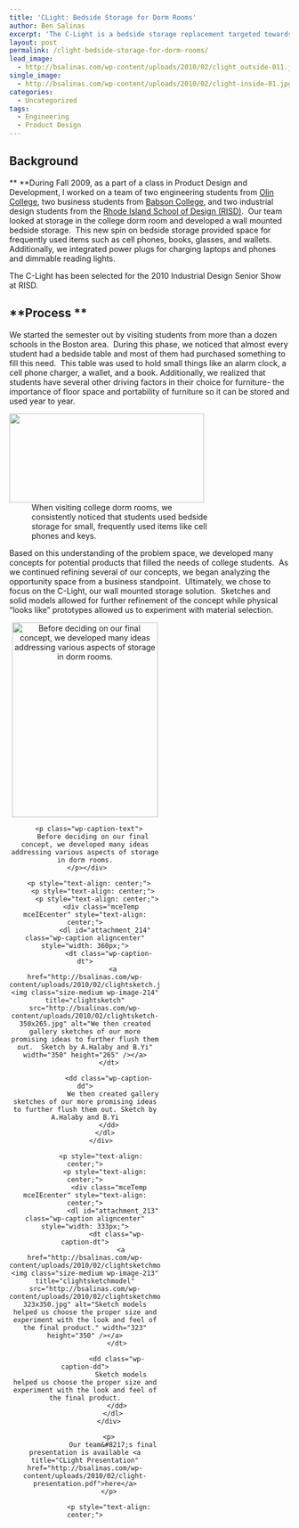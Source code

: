```yaml
---
title: 'CLight: Bedside Storage for Dorm Rooms'
author: Ben Salinas
excerpt: 'The C-Light is a bedside storage replacement targeted towards college students.  The design emerged from the limited space in dorm rooms, the need for students to store furniture over the summer, and the observation that most students purchase a bedside table for the room.  The C-Light was a joint project between students at Olin College, Babson College, and the Rhode Island School of Design.'
layout: post
permalink: /clight-bedside-storage-for-dorm-rooms/
lead_image:
  - http://bsalinas.com/wp-content/uploads/2010/02/clight_outside-011.jpg
single_image:
  - http://bsalinas.com/wp-content/uploads/2010/02/clight-inside-01.jpg
categories:
  - Uncategorized
tags:
  - Engineering
  - Product Design
---
```

## **Background**

** **During Fall 2009, as a part of a class in Product Design and Development, I worked on a team of two engineering students from <a title="Olin College of Engineering" href="http://www.olin.edu" target="_blank">Olin College</a>, two business students from <a title="Babson College" href="http://www.babson.edu" target="_blank">Babson College</a>, and two industrial design students from the <a title="RISD" href="http://www.risd.edu/" target="_blank">Rhode Island School of Design (RISD)</a>.  Our team looked at storage in the college dorm room and developed a wall mounted bedside storage.  This new spin on bedside storage provided space for frequently used items such as cell phones, books, glasses, and wallets.  Additionally, we integrated power plugs for charging laptops and phones and dimmable reading lights.

The C-Light has been selected for the 2010 Industrial Design Senior Show at RISD.

## **Process **

We started the semester out by visiting students from more than a dozen schools in the Boston area.  During this phase, we noticed that almost every student had a bedside table and most of them had purchased something to fill this need.  This table was used to hold small things like an alarm clock, a cell phone charger, a wallet, and a book. Additionally, we realized that students have several other driving factors in their choice for furniture- the importance of floor space and portability of furniture so it can be stored and used year to year.

<div id="attachment_276" style="width: 360px" class="wp-caption aligncenter">
  <a href="http://bsalinas.com/wp-content/uploads/2010/02/clight_rooms1.jpg"><img class="size-medium wp-image-276" title="clight_rooms" src="http://bsalinas.com/wp-content/uploads/2010/02/clight_rooms1-350x160.jpg" alt="" width="350" height="160" /></a></dt> 
  
  <dd class="wp-caption-dd">
    When visiting college dorm rooms, we consistently noticed that students used bedside storage for small, frequently used items like cell phones and keys.
  </dd></dl>
</div>

Based on this understanding of the problem space, we developed many concepts for potential products that filled the needs of college students.  As we continued refining several of our concepts, we began analyzing the opportunity space from a business standpoint.  Ultimately, we chose to focus on the C-Light, our wall mounted storage solution.  Sketches and solid models allowed for further refinement of the concept while physical &#8220;looks like&#8221; prototypes allowed us to experiment with material selection.

<div class="mceTemp mceIEcenter" style="text-align: center;">
  <dl id="attachment_212" class="wp-caption aligncenter" style="width: 272px;">
    <dt class="wp-caption-dt">
      <a href="http://bsalinas.com/wp-content/uploads/2010/02/clightconcepts.jpg"><img class="size-medium wp-image-212" title="clightconcepts" src="http://bsalinas.com/wp-content/uploads/2010/02/clightconcepts-262x350.jpg" alt="Before deciding on our final concept, we developed many ideas addressing various aspects of storage in dorm rooms." width="262" height="350" /></a>
      
      <p class="wp-caption-text">
        Before deciding on our final concept, we developed many ideas addressing various aspects of storage in dorm rooms.
      </p></div> 
      
      <p style="text-align: center;">
        <p style="text-align: center;">
          <p style="text-align: center;">
            <div class="mceTemp mceIEcenter" style="text-align: center;">
              <dl id="attachment_214" class="wp-caption aligncenter" style="width: 360px;">
                <dt class="wp-caption-dt">
                  <a href="http://bsalinas.com/wp-content/uploads/2010/02/clightsketch.jpg"><img class="size-medium wp-image-214" title="clightsketch" src="http://bsalinas.com/wp-content/uploads/2010/02/clightsketch-350x265.jpg" alt="We then created gallery sketches of our more promising ideas to further flush them out.  Sketch by A.Halaby and B.Yi" width="350" height="265" /></a>
                </dt>
                
                <dd class="wp-caption-dd">
                  We then created gallery sketches of our more promising ideas to further flush them out. Sketch by A.Halaby and B.Yi
                </dd>
              </dl>
            </div>
            
            <p style="text-align: center;">
              <p style="text-align: center;">
                <div class="mceTemp mceIEcenter" style="text-align: center;">
                  <dl id="attachment_213" class="wp-caption aligncenter" style="width: 333px;">
                    <dt class="wp-caption-dt">
                      <a href="http://bsalinas.com/wp-content/uploads/2010/02/clightsketchmodel.jpg"><img class="size-medium wp-image-213" title="clightsketchmodel" src="http://bsalinas.com/wp-content/uploads/2010/02/clightsketchmodel-323x350.jpg" alt="Sketch models helped us choose the proper size and experiment with the look and feel of the final product." width="323" height="350" /></a>
                    </dt>
                    
                    <dd class="wp-caption-dd">
                      Sketch models helped us choose the proper size and experiment with the look and feel of the final product.
                    </dd>
                  </dl>
                </div>
                
                <p>
                  Our team&#8217;s final presentation is available <a title="CLight Presentation" href="http://bsalinas.com/wp-content/uploads/2010/02/clight-presentation.pdf">here</a>
                </p>
                
                <p style="text-align: center;">